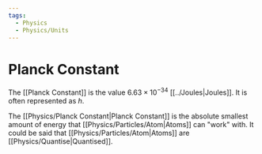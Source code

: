 ```yaml
---
tags:
  - Physics
  - Physics/Units
---
```

# Planck Constant
The [[Planck Constant]] is the value $6.63\times10^{-34}$ [[../Joules|Joules]]. It is often represented as $h$.

The [[Physics/Planck Constant|Planck Constant]] is the absolute smallest amount of energy that [[Physics/Particles/Atom|Atoms]] can "work" with. It could be said that [[Physics/Particles/Atom|Atoms]] are [[Physics/Quantise|Quantised]].
